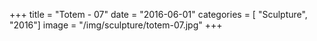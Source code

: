 +++
title = "Totem - 07"
date = "2016-06-01"
categories = [ "Sculpture", "2016"]
image = "/img/sculpture/totem-07.jpg"
+++

